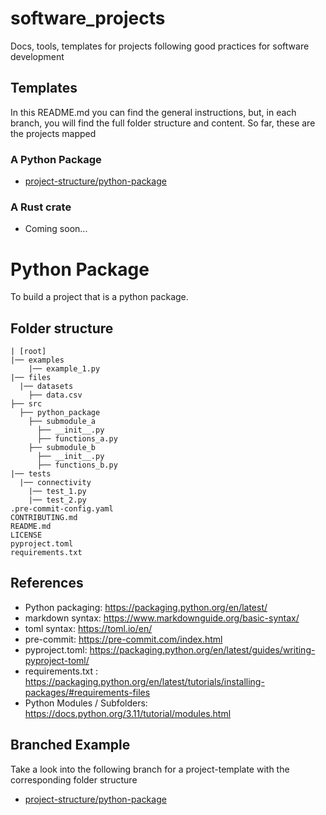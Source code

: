 # software_projects

Docs, tools, templates for projects following good practices for software development

## Templates

In this README.md you can find the general instructions, but, in each branch, you will find the full folder structure and content. So far, these are the projects mapped 

### A Python Package
- [project-structure/python-package](https://github.com/IteraLabs/software_projects/tree/project-structure/python-package)

### A Rust crate

- Coming soon...

# Python Package

To build a project that is a python package.

## Folder structure

```
| [root]
|── examples
	|── example_1.py
|── files
  |── datasets
    ├── data.csv 
├── src
  ├── python_package
    ├── submodule_a
      ├── __init__.py
      ├── functions_a.py
    ├── submodule_b
      ├── __init__.py
	  ├── functions_b.py
|── tests
  |── connectivity
    |── test_1.py
    |── test_2.py
.pre-commit-config.yaml
CONTRIBUTING.md
README.md
LICENSE
pyproject.toml
requirements.txt
```

## References

- Python packaging: https://packaging.python.org/en/latest/
- markdown syntax: https://www.markdownguide.org/basic-syntax/
- toml syntax: https://toml.io/en/
- pre-commit: https://pre-commit.com/index.html
- pyproject.toml: https://packaging.python.org/en/latest/guides/writing-pyproject-toml/
- requirements.txt : https://packaging.python.org/en/latest/tutorials/installing-packages/#requirements-files
- Python Modules / Subfolders: https://docs.python.org/3.11/tutorial/modules.html

## Branched Example

Take a look into the following branch for a project-template with the corresponding folder structure

- [project-structure/python-package](https://github.com/IteraLabs/software_projects/tree/project-structure/python-package)

